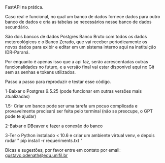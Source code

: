 FastAPI na prática.

Caso real e funcional, no qual um banco de dados fornece dados para outro banco de dados e cria as tabelas se necessários nesse banco de dados secundário.

São dois bancos de dados Postgres Banco Bruto com todos os dados metereológicos e o Banco Zerado, que vai receber periodicamente os novos dados para exibir e editar em um sistema interno aqui na instituição IDR-Paraná.

Por enquanto é apenas isso que a api faz, serão acrescentadas outras funcionalidades no futuro, e a versão final vai estar disponível aqui no Git sem as senhas e tokens utilizados.

Passo a passo para reproduzir e testar esse código.

1-Baixar o Postgres 9.5.25 (pode funcionar em outras versões mais atualizadas)

1.5- Criar um banco pode ser uma tarefa um pocuo complicada e provavelmente precisará ser feita pelo terminal (não se preocupe, o GPT pode te ajudar)

2-Baixar o DBeaver e fazer a conexão do banco 

3-Ter o Python instalado < 10.6 e criar um ambiente virtual venv, e depois rodar " pip install -r requeriments.txt "

Dicas e sugestões, por favor entre em contato por email: gustavo.odenath@edu.unifil.br
